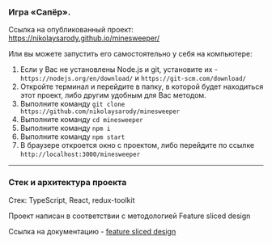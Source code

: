 ### Игра «Сапёр».

Ссылка на опубликованный проект: <https://nikolaysarody.github.io/minesweeper/>

Или вы можете запустить его самостоятельно у себя на компьютере:
1) Если у Вас не установлены Node.js и git, установите их - `https://nodejs.org/en/download/` и `https://git-scm.com/download/`
2) Откройте терминал и перейдите в папку, в которой будет находиться этот проект, либо другим удобным для Вас методом.
3) Выполните команду `git clone https://github.com/nikolaysarody/minesweeper`
4) Выполните команду `cd minesweeper`
5) Выполните команду `npm i`
6) Выполните команду `npm start`
7) В браузере откроется окно с проектом, либо перейдите по ссылке `http://localhost:3000/minesweeper`

----

### Стек и архитектура проекта

Стек: TypeScript, React, redux-toolkit

Проект написан в соответствии с методологией Feature sliced design

Ссылка на документацию - [feature sliced design](https://feature-sliced.design/docs/get-started/tutorial)
